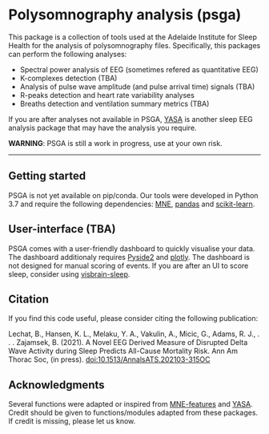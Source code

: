 # Polysomnography analysis (psga)

This package is a collection of tools used at the Adelaide 
Institute for Sleep Health for the analysis of polysomnography files. 
Specifically, this packages can perform the following analyses:
- Spectral power analysis of EEG (sometimes refered as quantitative EEG)
- K-complexes detection (TBA)
- Analysis of pulse wave amplitude (and pulse arrival time) signals (TBA)
- R-peaks detection and heart rate variability analyses
- Breaths detection and ventilation summary metrics (TBA)

If you are after analyses not available in PSGA, 
[YASA](https://raphaelvallat.com/yasa/build/html/index.html) is another 
sleep EEG analysis package that may have the analysis you require.

**WARNING**: PSGA is still a work in progress, use at your own risk.

---

## Getting started

PSGA is not yet available on pip/conda. Our tools were developed in Python 3.7 
and require the following dependencies: 
[MNE](https://mne.tools/stable/index.html), [pandas](https://pandas.pydata.org/)
and [scikit-learn](https://scikit-learn.org/stable/).

## User-interface (TBA)

PSGA comes with a user-friendly dashboard to quickly visualise your data. 
The dashboard additionaly requires 
[Pyside2](https://wiki.qt.io/Qt_for_Python) and 
[plotly](https://plotly.com/). The dashboard is not designed for manual 
scoring of events. If you are after an UI to score sleep, consider using 
[visbrain-sleep](http://visbrain.org/sleep.html).


## Citation

If you find this code useful, please consider citing the following publication:

Lechat, B., Hansen, K. L., Melaku, Y. A., Vakulin, A., Micic, G., 
Adams, R. J., . . . Zajamsek, B. (2021). A Novel EEG Derived Measure of 
Disrupted Delta Wave Activity during Sleep Predicts All-Cause Mortality Risk. 
Ann Am Thorac Soc, (in press). 
[doi:10.1513/AnnalsATS.202103-315OC](https://doi.org/10.1513/AnnalsATS.202103-315OC)


## Acknowledgments
Several functions were adapted or inspired from 
[MNE-features](https://mne.tools/mne-features/index.html) and 
[YASA](https://raphaelvallat.com/yasa/build/html/index.html). Credit should 
be given to functions/modules adapted from these packages. If credit is 
missing, please let us know.


